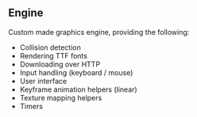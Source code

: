 ## Engine

Custom made graphics engine, providing the following:
- Collision detection
- Rendering TTF fonts
- Downloading over HTTP
- Input handling (keyboard / mouse)
- User interface
- Keyframe animation helpers (linear)
- Texture mapping helpers
- Timers

